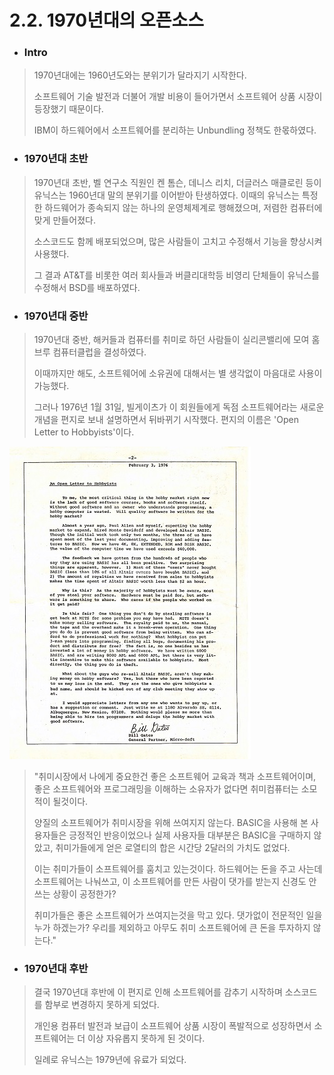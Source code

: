 # 2.2. 1970년대의 오픈소스

* ### **Intro**

> 1970년대에는 1960년도와는 분위기가 달라지기 시작한다.
>
> 소프트웨어 기술 발전과 더불어 개발 비용이 들어가면서 소프트웨어 상품 시장이 등장했기 때문이다.
>
> IBM이 하드웨어에서 소프트웨어를 분리하는 Unbundling 정책도 한몫하였다.

* ### **1970년대 초반**

> 1970년대 초반, 벨 연구소 직원인 켄 톰슨, 데니스 리치, 더글러스 매클로린 등이 유닉스는 1960년대 말의 분위기를 이어받아 탄생하였다. 이때의 유닉스는 특정한 하드웨어가 종속되지 않는 하나의 운영체제계로 행해졌으며, 저렴한 컴퓨터에 맞게 만들어졌다.
>
> 소스코드도 함께 배포되었으며, 많은 사람들이 고치고 수정해서 기능을 향상시켜 사용했다.
>
> 그 결과 AT&T를 비롯한 여러 회사들과 버클리대학등 비영리 단체들이 유닉스를 수정해서 BSD를 배포하였다.

* ### **1970년대 중반**

> 1970년대 중반, 해커들과 컴퓨터를 취미로 하던 사람들이 실리콘밸리에 모여 홈브루 컴퓨터클럽을 결성하였다.
>
> 이때까지만 해도, 소프트웨어에 소유권에 대해서는 별 생각없이 마음대로 사용이 가능했다.
>
> 그러나 1976년 1월 31일, 빌게이츠가 이 회원들에게 독점 소프트웨어라는 새로운 개념을 편지로 보내 설명하면서 뒤바뀌기 시작했다. 편지의 이름은 'Open Letter to Hobbyists'이다.

![](/assets/1px-Bill_Gates_Letter_to_Hobbyists.jpg)

> "취미시장에서 나에게 중요한건 좋은 소프트웨어 교육과 책과 소프트웨어이며, 좋은 소프트웨어와 프로그래밍을 이해하는 소유자가 없다면 취미컴퓨터는 소모적이 될것이다.
>
> 양질의 소프트웨어가 취미시장을 위해 쓰여지지 않는다. BASIC을 사용해 본 사용자들은 긍정적인 반응이었으나 실제 사용자들 대부분은 BASIC을 구매하지 않았고, 취미가들에게 얻은 로열티의 합은 시간당 2달러의 가치도 없었다.
>
> 이는 취미가들이 소프트웨어를 훔치고 있는것이다. 하드웨어는 돈을 주고 사는데 소프트웨어는 나눠쓰고, 이 소프트웨어를 만든 사람이 댓가를 받는지 신경도 안쓰는 상황이 공정한가?
>
> 취미가들은 좋은 소프트웨어가 쓰여지는것을 막고 있다. 댓가없이 전문적인 일을 누가 하겠는가? 우리를 제외하고 아무도 취미 소프트웨어에 큰 돈을 투자하지 않는다."

* ### **1970년대 후반**

> 결국 1970년대 후반에 이 편지로 인해 소프트웨어를 감추기 시작하며 소스코드를 함부로 변경하지 못하게 되었다.
>
> 개인용 컴퓨터 발전과 보급이 소프트웨어 상품 시장이 폭발적으로 성장하면서 소프트웨어는 더 이상 자유롭지 못하게 된 것이다.
>
> 일례로 유닉스는 1979년에 유료가 되었다.




